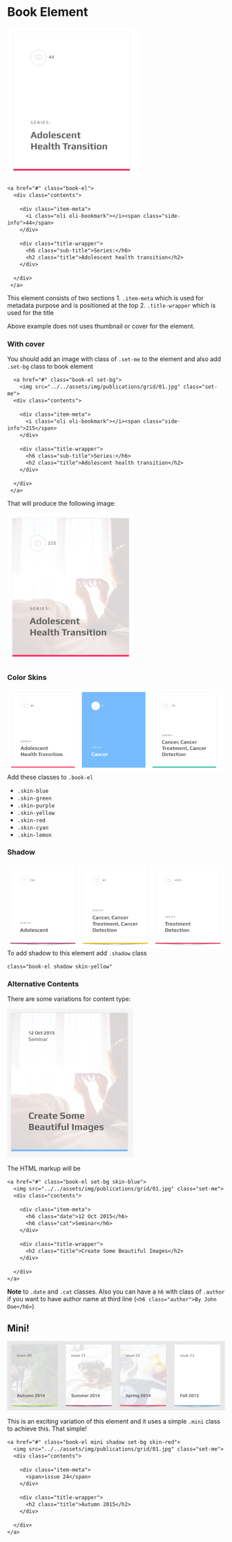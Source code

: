 # Book Element

![book element](../.gitbook/assets/book-el-1.png)

```text
<a href="#" class="book-el">
  <div class="contents">

    <div class="item-meta">
      <i class="oli oli-bookmark"></i><span class="side-info">44</span>
    </div>

    <div class="title-wrapper">
      <h6 class="sub-title">Series:</h6>
      <h2 class="title">Adolescent health transition</h2>
    </div>

  </div>
 </a>
```

This element consists of two sections 1. `.item-meta` which is used for metadata purpose and is positioned at the top 2. `.title-wrapper` which is used for the title

Above example does not uses thumbnail or cover for the element.

### With cover

You should add an image with class of `.set-me` to the element and also add `.set-bg` class to book element

```text
  <a href="#" class="book-el set-bg">
    <img src="../../assets/img/publications/grid/01.jpg" class="set-me">
  <div class="contents">

    <div class="item-meta">
      <i class="oli oli-bookmark"></i><span class="side-info">215</span>
    </div>

    <div class="title-wrapper">
      <h6 class="sub-title">Series:</h6>
      <h2 class="title">Adolescent health transition</h2>
    </div>

  </div>
 </a>
```

That will produce the following image:

![book element with cover](../.gitbook/assets/book-el-2.png)

### Color Skins

![colors](../.gitbook/assets/book-el-3.png) Add these classes to `.book-el`

* `.skin-blue`
* `.skin-green`
* `.skin-purple`
* `.skin-yellow`
* `.skin-red`
* `.skin-cyan`
* `.skin-lemon`

### Shadow

![shadow](../.gitbook/assets/book-el-4.png) To add shadow to this element add `.shadow` class

```text
class="book-el shadow skin-yellow"
```

### Alternative Contents

There are some variations for content type:

![](../.gitbook/assets/book-el-5.png)

The HTML markup will be

```text
<a href="#" class="book-el set-bg skin-blue">
  <img src="../../assets/img/publications/grid/01.jpg" class="set-me">
  <div class="contents">

    <div class="item-meta">
      <h6 class="date">12 Oct 2015</h6>
      <h6 class="cat">Seminar</h6>
    </div>

    <div class="title-wrapper">
      <h2 class="title">Create Some Beautiful Images</h2>
    </div>

  </div>
</a>
```

**Note** to `.date` and `.cat` classes. Also you can have a `h6` with class of `.author` if you want to have author name at third line \(`<h6 class="author">By John Doe</h6>`\)

## Mini!

![book element mini](../.gitbook/assets/book-el-mini.png)

This is an exciting variation of this element and it uses a simple `.mini` class to achieve this. That simple!

```text
<a href="#" class="book-el mini shadow set-bg skin-red">
  <img src="../../assets/img/publications/grid/01.jpg" class="set-me">
  <div class="contents">

    <div class="item-meta">
      <span>issue 24</span>
    </div>

    <div class="title-wrapper">
      <h2 class="title">Autumn 2015</h2>
    </div>

  </div>
</a>
```

